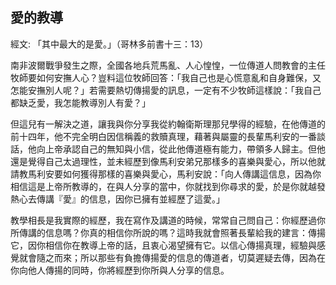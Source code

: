 ## 愛的教導 ##

經文: 「其中最大的是愛。」（哥林多前書十三：13）



南非波爾戰爭發生之際，全國各地兵荒馬亂、人心惶惶，一位傳道人問教會的主任牧師要如何安撫人心？豈料這位牧師回答：「我自己也是心慌意亂和自身難保，又怎能安撫別人呢？」若需要熱切傳揚愛的訊息，一定有不少牧師這樣說：「我自己都缺乏愛，我怎能教導別人有愛？」

但這兒有一解決之道，讓我與你分享我從約翰衛斯理那兒學得的經驗，在他傳道的前十四年，他不完全明白因信稱義的救贖真理，藉著與屬靈的長輩馬利安的一番談話，他向上帝承認自己的無知與小信，從此他傳道極有能力，帶領多人歸主。但他還是覺得自己太過理性，並未經歷到像馬利安弟兄那樣多的喜樂與愛心，所以他就請教馬利安要如何獲得那樣的喜樂與愛心，馬利安說：「向人傳講這信息，因為你相信這是上帝所教導的，在與人分享的當中，你就找到你尋求的愛，於是你就越發熱心去傳講『愛』的信息，因你已擁有並經歷了這愛。」

教學相長是我實際的經歷，我在寫作及講道的時候，常常自己問自己：你經歷過你所傳講的信息嗎？你真的相信你所說的嗎？這時我就會照著長輩給我的建言：傳揚它，因你相信你在教導上帝的話，且衷心渴望擁有它。以信心傳揚真理，經驗與感覺就會隨之而來；所以那些有負擔傳揚愛的信息的傳道者，切莫遲疑去傳，因為在你向他人傳揚的同時，你將經歷到你所與人分享的信息。